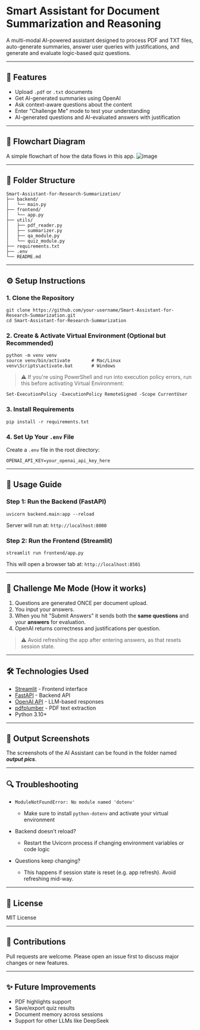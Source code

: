 # Smart Assistant for Document Summarization and Reasoning

A multi-modal AI-powered assistant designed to process PDF and TXT files, auto-generate summaries, answer user queries with justifications, and generate and evaluate logic-based quiz questions.

---

## 🚀 Features

* Upload `.pdf` or `.txt` documents
* Get AI-generated summaries using OpenAI
* Ask context-aware questions about the content
* Enter "Challenge Me" mode to test your understanding
* AI-generated questions and AI-evaluated answers with justification

---

## 🧭 Flowchart Diagram

A simple flowchart of how the data flows in this app.
![image](https://github.com/user-attachments/assets/9bb2edb8-b640-4924-9735-9fe517108984)

---
## 📁 Folder Structure

```
Smart-Assistant-for-Research-Summarization/
├── backend/
│   └── main.py
├── frontend/
│   └── app.py
├── utils/
│   ├── pdf_reader.py
│   ├── summarizer.py
│   ├── qa_module.py
│   └── quiz_module.py
├── requirements.txt
├── .env
└── README.md
```

---

## ⚙️ Setup Instructions

### 1. Clone the Repository

```
git clone https://github.com/your-username/Smart-Assistant-for-Research-Summarization.git
cd Smart-Assistant-for-Research-Summarization
```

### 2. Create & Activate Virtual Environment (Optional but Recommended)

```
python -m venv venv
source venv/bin/activate        # Mac/Linux
venv\Scripts\activate.bat       # Windows
```
> ⚠️ If you're using PowerShell and run into execution policy errors, run this before activating Virtual Environment:
```
Set-ExecutionPolicy -ExecutionPolicy RemoteSigned -Scope CurrentUser
```

### 3. Install Requirements

```
pip install -r requirements.txt
```

### 4. Set Up Your `.env` File

Create a `.env` file in the root directory:
```
OPENAI_API_KEY=your_openai_api_key_here
```
---

## 🧠 Usage Guide

### Step 1: Run the Backend (FastAPI)

```
uvicorn backend.main:app --reload
```
Server will run at: `http://localhost:8000`

### Step 2: Run the Frontend (Streamlit)

```
streamlit run frontend/app.py
```
This will open a browser tab at: `http://localhost:8501`

---

## 🧪 Challenge Me Mode (How it works)

1. Questions are generated ONCE per document upload.
2. You input your answers.
3. When you hit "Submit Answers" it sends both the **same questions** and your **answers** for evaluation.
4. OpenAI returns correctness and justifications per question.

> ⚠️ Avoid refreshing the app after entering answers, as that resets session state.

---

## 🛠️ Technologies Used

* [Streamlit](https://streamlit.io/) - Frontend interface
* [FastAPI](https://fastapi.tiangolo.com/) - Backend API
* [OpenAI API](https://platform.openai.com/docs) - LLM-based responses
* [pdfplumber](https://github.com/jsvine/pdfplumber) - PDF text extraction
* Python 3.10+

---

## 🚀 Output Screenshots

The screenshots of the AI Assistant can be found in the folder named **_output pics_**.

---

## 🔍 Troubleshooting

* `ModuleNotFoundError: No module named 'dotenv'`

  * Make sure to install `python-dotenv` and activate your virtual environment
* Backend doesn't reload?

  * Restart the Uvicorn process if changing environment variables or code logic
* Questions keep changing?

  * This happens if session state is reset (e.g. app refresh). Avoid refreshing mid-way.

---

## 📄 License

MIT License

---

## 🤝 Contributions

Pull requests are welcome. Please open an issue first to discuss major changes or new features.

---

## ✨ Future Improvements

* PDF highlights support
* Save/export quiz results
* Document memory across sessions
* Support for other LLMs like DeepSeek
